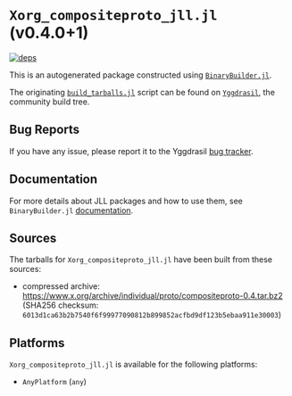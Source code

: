 # `Xorg_compositeproto_jll.jl` (v0.4.0+1)

[![deps](https://juliahub.com/docs/Xorg_compositeproto_jll/deps.svg)](https://juliahub.com/ui/Packages/Xorg_compositeproto_jll/PNniG?page=2)

This is an autogenerated package constructed using [`BinaryBuilder.jl`](https://github.com/JuliaPackaging/BinaryBuilder.jl).

The originating [`build_tarballs.jl`](https://github.com/JuliaPackaging/Yggdrasil/blob/8689d48f25f773b86c9953609318a272badd7562/X/Xorg_compositeproto/build_tarballs.jl) script can be found on [`Yggdrasil`](https://github.com/JuliaPackaging/Yggdrasil/), the community build tree.

## Bug Reports

If you have any issue, please report it to the Yggdrasil [bug tracker](https://github.com/JuliaPackaging/Yggdrasil/issues).

## Documentation

For more details about JLL packages and how to use them, see `BinaryBuilder.jl` [documentation](https://docs.binarybuilder.org/stable/jll/).

## Sources

The tarballs for `Xorg_compositeproto_jll.jl` have been built from these sources:

* compressed archive: https://www.x.org/archive/individual/proto/compositeproto-0.4.tar.bz2 (SHA256 checksum: `6013d1ca63b2b7540f6f99977090812b899852acfbd9df123b5ebaa911e30003`)

## Platforms

`Xorg_compositeproto_jll.jl` is available for the following platforms:

* `AnyPlatform` (`any`)
